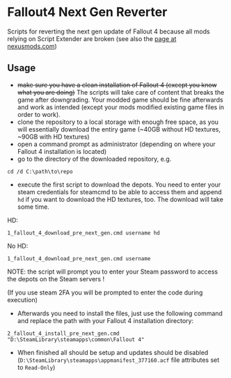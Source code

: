 # Fallout4 Next Gen Reverter
Scripts for reverting the next gen update of Fallout 4 because all mods relying on Script Extender are broken (see also the [page at nexusmods.com](https://www.nexusmods.com/fallout4/mods/81902))

## Usage ##
* ~~make sure you have a clean installation of Fallout 4 (except you know what you are doing)~~ The scripts will take care of content that breaks the game after downgrading. Your modded game should be fine afterwards and work as intended (except your mods modified existing game files in order to work).
* clone the repository to a local storage with enough free space, as you will essentially download the entiry game (~40GB without HD textures, ~90GB with HD textures)
* open a command prompt as administrator (depending on where your Fallout 4 installation is located)
* go to the directory of the downloaded repository, e.g.
```
cd /d C:\path\to\repo
```
* execute the first script to download the depots. You need to enter your steam credentials for steamcmd to be able to access them and append `hd` if you want to download the HD textures, too. The download will take some time.

HD:
```
1_fallout_4_download_pre_next_gen.cmd username hd
```
No HD:
```
1_fallout_4_download_pre_next_gen.cmd username
```
NOTE: the script will prompt you to enter your Steam password to access the depots on the Steam servers !

(If you use steam 2FA you will be prompted to enter the code during execution)
* Afterwards you need to install the files, just use the following command and replace the path with your Fallout 4 installation directory:
```
2_fallout_4_install_pre_next_gen.cmd "D:\SteamLibrary\steamapps\common\Fallout 4"
```
* When finished all should be setup and updates should be disabled (`D:\SteamLibrary\steamapps\appmanifest_377160.acf` file attributes set to `Read-Only`)
